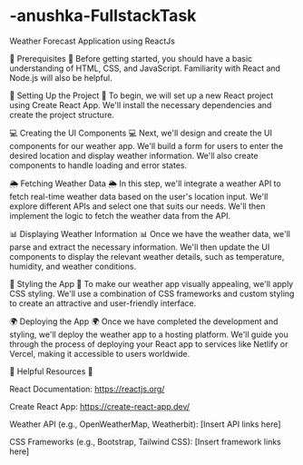 # -anushka-FullstackTask
Weather Forecast Application using ReactJs


🔧 Prerequisites 🔧
Before getting started, you should have a basic understanding of HTML, CSS, and JavaScript. Familiarity with React and Node.js will also be helpful.

🚀 Setting Up the Project 🚀
To begin, we will set up a new React project using Create React App. We'll install the necessary dependencies and create the project structure.

💻 Creating the UI Components 💻
Next, we'll design and create the UI components for our weather app. We'll build a form for users to enter the desired location and display weather information. We'll also create components to handle loading and error states.

🌦 Fetching Weather Data 🌦
In this step, we'll integrate a weather API to fetch real-time weather data based on the user's location input. We'll explore different APIs and select one that suits our needs. We'll then implement the logic to fetch the weather data from the API.

📊 Displaying Weather Information 📊
Once we have the weather data, we'll parse and extract the necessary information. We'll then update the UI components to display the relevant weather details, such as temperature, humidity, and weather conditions.

🎨 Styling the App 🎨
To make our weather app visually appealing, we'll apply CSS styling. We'll use a combination of CSS frameworks and custom styling to create an attractive and user-friendly interface.

🌍 Deploying the App 🌍
Once we have completed the development and styling, we'll deploy the weather app to a hosting platform. We'll guide you through the process of deploying your React app to services like Netlify or Vercel, making it accessible to users worldwide.



🔗 Helpful Resources 🔗

React Documentation: https://reactjs.org/

Create React App: https://create-react-app.dev/

Weather API (e.g., OpenWeatherMap, Weatherbit): [Insert API links here]

CSS Frameworks (e.g., Bootstrap, Tailwind CSS): [Insert framework links here]

